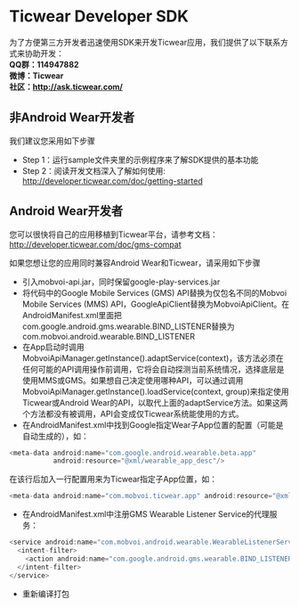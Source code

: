 # Ticwear Developer SDK
为了方便第三方开发者迅速使用SDK来开发Ticwear应用，我们提供了以下联系方式来协助开发：  
**QQ群：114947882**  
**微博：Ticwear**  
**社区：http://ask.ticwear.com/**  

## 非Android Wear开发者
我们建议您采用如下步骤
* Step 1：运行sample文件夹里的示例程序来了解SDK提供的基本功能
* Step 2：阅读开发文档深入了解如何使用: http://developer.ticwear.com/doc/getting-started

## Android Wear开发者
您可以很快将自己的应用移植到Ticwear平台，请参考文档：http://developer.ticwear.com/doc/gms-compat

如果您想让您的应用同时兼容Android Wear和Ticwear，请采用如下步骤
* 引入mobvoi-api.jar，同时保留google-play-services.jar
* 将代码中的Google Mobile Services (GMS) API替换为仅包名不同的Mobvoi Mobile Services (MMS) API，GoogleApiClient替换为MobvoiApiClient。在AndroidManifest.xml里面把com.google.android.gms.wearable.BIND_LISTENER替换为com.mobvoi.android.wearable.BIND_LISTENER
* 在App启动时调用MobvoiApiManager.getInstance().adaptService(context)，该方法必须在任何可能的API调用操作前调用，它将会自动探测当前系统情况，选择底层是使用MMS或GMS。如果想自己决定使用哪种API，可以通过调用MobvoiApiManager.getInstance().loadService(context, group)来指定使用Ticwear或Android Wear的API，以取代上面的adaptService方法。如果这两个方法都没有被调用，API会变成仅Ticwear系统能使用的方式。
* 在AndroidManifest.xml中找到Google指定Wear子App位置的配置（可能是自动生成的），如：
```java
<meta-data android:name="com.google.android.wearable.beta.app"
           android:resource="@xml/wearable_app_desc"/>
```

在该行后加入一行配置用来为Ticwear指定子App位置，如：
```java
<meta-data android:name="com.mobvoi.ticwear.app" android:resource="@xml/wearable_app_desc"/>
```
* 在AndroidManifest.xml中注册GMS Wearable Listener Service的代理服务：
```java
<service android:name="com.mobvoi.android.wearable.WearableListenerServiceGoogleImpl">
  <intent-filter>
    <action android:name="com.google.android.gms.wearable.BIND_LISTENER" />
  </intent-filter>
</service> 
```
* 重新编译打包
